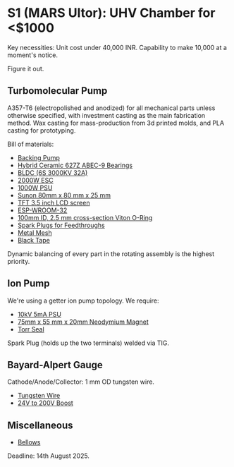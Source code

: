 # S1 (MARS Ultor): UHV Chamber for <$1000

Key necessities: Unit cost under 40,000 INR.
Capability to make 10,000 at a moment's notice. 

Figure it out.

## Turbomolecular Pump

A357-T6 (electropolished and anodized) for all mechanical parts unless otherwise specified, with investment casting as the main fabrication method. Wax casting for mass-production from 3d printed molds, and PLA casting for prototyping.

Bill of materials:

- [Backing Pump](https://www.amazon.in/i-Rex-RX-1D-Double-Stage-Vacuum/dp/B07HZL62Q1)
- [Hybrid Ceramic 627Z ABEC-9 Bearings](https://www.amazon.in/Swiss-Hybrid-Ceramic-Bearings-Skates/dp/B0BWV24VPB)
- [BLDC (6S 3000KV 32A)](https://robu.in/product/emax-ecoii-2004-3000kv-brushless-motor)
- [2000W ESC](https://robu.in/product/readytosky-80a-esc-2-6s-brushless-esc-speed-controller-for-rc-drone/)
- [1000W PSU](https://www.amazon.in/Switching-Industrial-Transformer-Converter-Security/dp/B0BR87VXHJ)
- [Sunon 80mm x 80 mm x 25 mm](https://www.amazon.in/JUSTFLY-PMD1208PMB1-DC12V-80X80X38MM-Cooling/dp/B0DJZFQB9L)
- [TFT 3.5 inch LCD screen](https://www.amazon.in/IDUINO-480X320-Display-Compatible-Mega2560/dp/B0CSDXYT9Q)
- [ESP-WROOM-32](https://www.amazon.in/SquadPixel-ESP-32-Bluetooth-Development-Board/dp/B071XP56LM)
- [100mm ID, 2.5 mm cross-section Viton O-Ring](https://www.amazon.in/Oring-ID-100-2-5-Pack/dp/B08PTFPBWD)
- [Spark Plugs for Feedthroughs](https://www.amazon.in/Bharat-Saarthi-Super-4-Stroke-Cutter/dp/B0FDWR1H3M?)
- [Metal Mesh](https://www.amazon.in/AVIATION-METAL-ALLOYS-Stainless-Steel/dp/B097LCFCSY)
- [Black Tape](https://www.amazon.in/VCR-Black-Color-Tape-Meters/dp/B07RWTPX48)

Dynamic balancing of every part in the rotating assembly is the highest priority.

## Ion Pump

We're using a getter ion pump topology. We require:

- [10kV 5mA PSU](https://www.ubuy.co.in/product/3OZYG6M2C-dzhot51-high-voltage-power-supply-50w-dc-2kv-10kv-single-output-electrostatic-precipitator-power-supply-cx-50)
- [75mm x 55 mm x 20mm Neodymium Magnet](https://www.amazon.in/EVEREST-MAGNETICS-Rectangle-Neodymium-removable/dp/B0F7F6TNCV)
- [Torr Seal](https://www.ebay.com/itm/196945783079)

Spark Plug (holds up the two terminals) welded via TIG. 

## Bayard-Alpert Gauge

Cathode/Anode/Collector: 1 mm OD tungsten wire.

- [Tungsten Wire](https://www.amazon.in/CALANDIS-Pottery-Tungsten-Tools-Sets/dp/B0FF9ZLDH7)
- [24V to 200V Boost](2)

## Miscellaneous

- [Bellows](https://www.amazon.in/Stainless-Flexible-Handshower-Replacement-Lifetime/dp/B07BFF5TZR)

Deadline: 14th August 2025.
